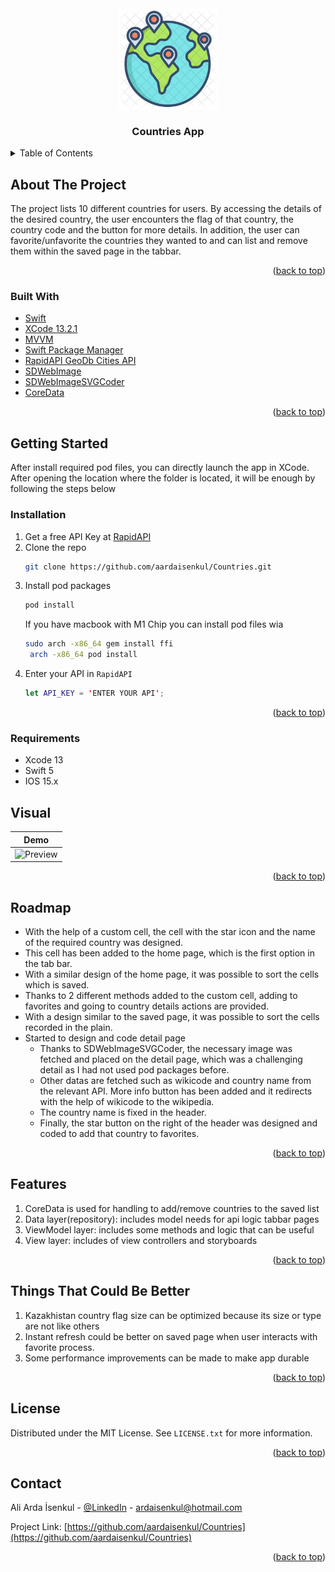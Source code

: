 <div id="top"></div>
<!--
*** Thanks for checking out the Best-README-Template. If you have a suggestion
*** that would make this better, please fork the repo and create a pull request
*** or simply open an issue with the tag "enhancement".
*** Don't forget to give the project a star!
*** Thanks again! Now go create something AMAZING! :D
-->



<!-- PROJECT LOGO -->
<br />
<div align="center">
  <a href="https://github.com/aardaisenkul/Countries">
    <img src="countryLogo.webp" alt="Logo" width="160" height="160">
  </a>

<h3 align="center">Countries App</h3>

</div>



<!-- TABLE OF CONTENTS -->
<details>
  <summary>Table of Contents</summary>
  <ol>
    <li>
      <a href="#about-the-project">About The Project</a>
      <ul>
        <li><a href="#built-with">Built With</a></li>
      </ul>
    </li>
    <li>
      <a href="#getting-started">Getting Started</a>
      <ul>
        <li><a href="#prerequisites">Prerequisites</a></li>
        <li><a href="#installation">Installation</a></li>
      </ul>
    </li>
    <li><a href="#usage">Usage</a></li>
    <li><a href="#roadmap">Roadmap</a></li>
    <li><a href="#contributing">Contributing</a></li>
    <li><a href="#license">License</a></li>
    <li><a href="#contact">Contact</a></li>
    <li><a href="#acknowledgments">Acknowledgments</a></li>
  </ol>
</details>



<!-- ABOUT THE PROJECT -->
## About The Project

 The project lists 10 different countries for users. By accessing the details of the desired country, the user encounters the flag of that country, the country code and the button for more details. In addition, the user can favorite/unfavorite the countries they wanted to and can list and remove them within the saved page in the tabbar. 

<p align="right">(<a href="#top">back to top</a>)</p>



### Built With

* [Swift](https://developer.apple.com/swift/)
* [XCode 13.2.1](https://developer.apple.com/xcode/)
* [MVVM](https://en.wikipedia.org/wiki/Model%E2%80%93view%E2%80%93viewmodel)
* [Swift Package Manager](https://www.swift.org/package-manager/)
* [RapidAPI GeoDb Cities API](https://rapidapi.com/wirefreethought/api/geodb-cities/)
* [SDWebImage](https://github.com/SDWebImage/SDWebImage)
* [SDWebImageSVGCoder](https://github.com/SDWebImage/SDWebImageSVGCoder)
* [CoreData](https://developer.apple.com/documentation/coredata)

<p align="right">(<a href="#top">back to top</a>)</p>



<!-- GETTING STARTED -->
## Getting Started

After install required pod files, you can directly launch the app in XCode. After opening the location where the folder is located, it will be enough by following the steps below


### Installation

1. Get a free API Key at [RapidAPI](https://rapidapi.com/wirefreethought/api/geodb-cities/m)
2. Clone the repo
   ```sh
   git clone https://github.com/aardaisenkul/Countries.git
   ```
3. Install pod packages
   ```sh
   pod install
   ```
   If you have macbook with M1 Chip you can install pod files wia
   ```sh
   sudo arch -x86_64 gem install ffi
    arch -x86_64 pod install
   ```
4. Enter your API in `RapidAPI`
   ```swift
   let API_KEY = 'ENTER YOUR API';
   ```

<p align="right">(<a href="#top">back to top</a>)</p>

### Requirements

* Xcode 13
* Swift 5
* IOS 15.x 

<!-- USAGE EXAMPLES -->
## Visual
| Demo |  
| --- | 
| ![Preview](gif.gif) | 

<p align="right">(<a href="#top">back to top</a>)</p>



<!-- ROADMAP -->
## Roadmap

- With the help of a custom cell, the cell with the star icon and the name of the required country was designed.
- This cell has been added to the home page, which is the first option in the tab bar.
- With a similar design of the home page, it was possible to sort the cells which is saved.
- Thanks to 2 different methods added to the custom cell, adding to favorites and going to country details actions are provided.
- With a design similar to the saved page, it was possible to sort the cells recorded in the plain.
- Started to design and code detail page
    -  Thanks to SDWebImageSVGCoder, the necessary image was fetched and placed on the detail page, which was a challenging detail as I had not used pod packages before.
    - Other datas are fetched such as wikicode and country name from the relevant API. More info button has been added and it redirects with the help of wikicode to the wikipedia. 
    - The country name is fixed in the header.
    - Finally, the star button on the right of the header was designed and coded to add that country to favorites.


<p align="right">(<a href="#top">back to top</a>)</p>



<!-- FEATURES -->
## Features
1. CoreData is used for handling to add/remove countries to the saved list
2. Data layer(repository): includes model needs for api logic tabbar pages
3. ViewModel layer: includes some methods and logic that can be useful
4. View layer: includes of view controllers and storyboards

<p align="right">(<a href="#top">back to top</a>)</p>


<!-- THINGS THAT COULD BE BETTER -->
## Things That Could Be Better
1. Kazakhistan country flag size can be optimized because its size or type are not like others
2. Instant refresh could be better on saved page when user interacts with favorite process. 
3. Some performance improvements can be made to make app durable

<p align="right">(<a href="#top">back to top</a>)</p>



<!-- LICENSE -->
## License

Distributed under the MIT License. See `LICENSE.txt` for more information.

<p align="right">(<a href="#top">back to top</a>)</p>



<!-- CONTACT -->
## Contact

Ali Arda İsenkul - [@LinkedIn](https://www.linkedin.com/in/aardaisenkul/) - ardaisenkul@hotmail.com

Project Link: [https://github.com/aardaisenkul/Countries](https://github.com/aardaisenkul/Countries)

<p align="right">(<a href="#top">back to top</a>)</p>




<!-- MARKDOWN LINKS & IMAGES -->
<!-- https://www.markdownguide.org/basic-syntax/#reference-style-links -->
[contributors-shield]: https://img.shields.io/github/contributors/github_username/repo_name.svg?style=for-the-badge
[contributors-url]: https://github.com/github_username/repo_name/graphs/contributors
[forks-shield]: https://img.shields.io/github/forks/github_username/repo_name.svg?style=for-the-badge
[forks-url]: https://github.com/github_username/repo_name/network/members
[stars-shield]: https://img.shields.io/github/stars/github_username/repo_name.svg?style=for-the-badge
[stars-url]: https://github.com/github_username/repo_name/stargazers
[issues-shield]: https://img.shields.io/github/issues/github_username/repo_name.svg?style=for-the-badge
[issues-url]: https://github.com/github_username/repo_name/issues
[license-shield]: https://img.shields.io/github/license/github_username/repo_name.svg?style=for-the-badge
[license-url]: https://github.com/github_username/repo_name/blob/master/LICENSE.txt
[linkedin-shield]: https://img.shields.io/badge/-LinkedIn-black.svg?style=for-the-badge&logo=linkedin&colorB=555
[linkedin-url]: https://linkedin.com/in/linkedin_username
[product-screenshot]: images/screenshot.png

